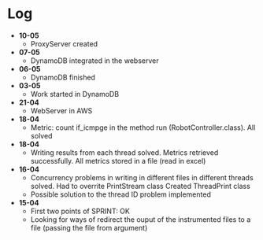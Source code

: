 # Log

- **10-05**
  - ProxyServer created
- **07-05**
  - DynamoDB integrated in the webserver
- **06-05**
  - DynamoDB finished
- **03-05**
  - Work started in DynamoDB
- **21-04**
  - WebServer in AWS
- **18-04**
  - Metric: count if_icmpge in the method run (RobotController.class). All solved
- **18-04**
  - Writing results from each thread solved. Metrics retrieved successfully. All metrics stored in a file (read in excel)
- **16-04**
  - Concurrency problems in writing in different files in different threads solved. Had to overrite PrintStream class Created ThreadPrint class 
  - Possible solution to the thread ID problem implemented
- **15-04**
  - First two points of SPRINT: OK
  - Looking for ways of redirect the ouput of the instrumented files to a file (passing the file from argument)
